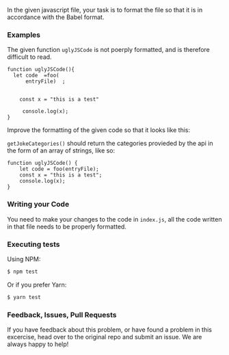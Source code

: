In the given javascript file, your task is to format the file so that it is in accordance with
the Babel format.

### Examples

The given function `uglyJSCode` is not poerply formatted, and is therefore difficult to read.
```JS
function uglyJSCode(){
  let code  =foo(
      entryFile)  ;
    
    
    const x = "this is a test"

     console.log(x);
}
```
Improve the formatting of the given code so that it looks like this:

`getJokeCategories()` should return the categories provieded by the api in the form of 
an array of strings, like so:

```JS
function uglyJSCode() {
    let code = foo(entryFile);
    const x = "this is a test";
    console.log(x);
}
```

### Writing your Code

You need to make your changes to the code in `index.js`, all the code written in that file needs to be 
properly formatted.

### Executing tests

Using NPM:
```bash
$ npm test
```

Or if you prefer Yarn:
```bash
$ yarn test
```

### Feedback, Issues, Pull Requests
If you have feedback about this problem, or have found a problem in this excercise, head over to the original repo
 and submit an issue. We are always happy to help!